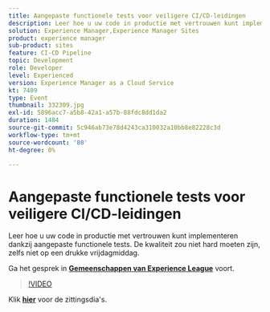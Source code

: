 ```yaml
---
title: Aangepaste functionele tests voor veiligere CI/CD-leidingen
description: Leer hoe u uw code in productie met vertrouwen kunt implementeren dankzij aangepaste functionele tests. De kwaliteit zou niet hard moeten zijn, zelfs niet op een drukke vrijdagmiddag.
solution: Experience Manager,Experience Manager Sites
product: experience manager
sub-product: sites
feature: CI-CD Pipeline
topic: Development
role: Developer
level: Experienced
version: Experience Manager as a Cloud Service
kt: 7409
type: Event
thumbnail: 332309.jpg
exl-id: 5896acc7-a5b8-42a1-a57b-88fdc8dd1da2
duration: 1484
source-git-commit: 5c946ab73e78d4243ca310032a10bb8e82228c3d
workflow-type: tm+mt
source-wordcount: '80'
ht-degree: 0%

---
```


# Aangepaste functionele tests voor veiligere CI/CD-leidingen

Leer hoe u uw code in productie met vertrouwen kunt implementeren dankzij aangepaste functionele tests. De kwaliteit zou niet hard moeten zijn, zelfs niet op een drukke vrijdagmiddag.

Ga het gesprek in **[Gemeenschappen van Experience League &#x200B;](https://adobe.ly/36Yd3v6)** voort.

>[!VIDEO](https://video.tv.adobe.com/v/332309/?quality=12&learn=on&hidetitle=true)

Klik **[hier](/help/adobe-developers-live/assets/custom-functional-tests-cicd.pdf)** voor de zittingsdia&#39;s.
